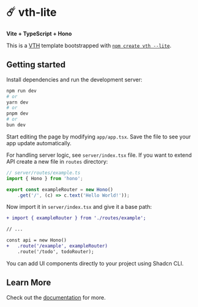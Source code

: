 # ☄️ vth-lite

__Vite + TypeScript + Hono__

This is a [VTH](https://mrozio13pl.github.io/vth) template bootstrapped with [`npm create vth --lite`](https://npm.im/create-vth/).

## Getting started

Install dependencies and run the development server:

```sh
npm run dev
# or
yarn dev
# or
pnpm dev
# or
bun dev
```

Start editing the page by modifying `app/app.tsx`. Save the file to see your app update automatically.

For handling server logic, see `server/index.tsx` file. If you want to extend API create a new file in `routes` directory:

```ts
// server/routes/example.ts
import { Hono } from 'hono';

export const exampleRouter = new Hono()
    .get('/', (c) => c.text('Hello World!'));
```

Now import it in `server/index.tsx` and give it a base path:

```diff
+ import { exampleRouter } from './routes/example';

// ...

const api = new Hono()
+   .route('/example', exampleRouter)
    .route('/todo', todoRouter);
```

You can add UI components directly to your project using Shadcn CLI.

## Learn More

Check out the [documentation](https://mrozio13pl.github.io/vth) for more.